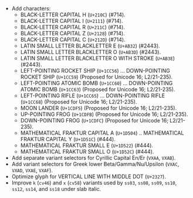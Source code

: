 * Add characters:
  - BLACK-LETTER CAPITAL H (`U+210C`) (#714).
  - BLACK-LETTER CAPITAL I (`U+2111`) (#714).
  - BLACK-LETTER CAPITAL R (`U+211C`) (#714).
  - BLACK-LETTER CAPITAL Z (`U+2128`) (#714).
  - BLACK-LETTER CAPITAL C (`U+212D`) (#714).
  - LATIN SMALL LETTER BLACKLETTER E (`U+AB32`) (#2443).
  - LATIN SMALL LETTER BLACKLETTER O (`U+AB3D`) (#2443).
  - LATIN SMALL LETTER BLACKLETTER O WITH STROKE (`U+AB3E`) (#2443).
  - LEFT-POINTING ROCKET SHIP (`U+1CC56`) ... DOWN-POINTING ROCKET SHIP (`U+1CC59`) (Proposed for Unicode 16; L2/21-235).
  - LEFT-POINTING ATOMIC BOMB (`U+1CC60`) ... DOWN-POINTING ATOMIC BOMB (`U+1CC63`) (Proposed for Unicode 16; L2/21-235).
  - LEFT-POINTING RIFLE (`U+1CC65`) ... DOWN-POINTING RIFLE (`U+1CC68`) (Proposed for Unicode 16; L2/21-235).
  - MOON LANDER (`U+1CDF5`) (Proposed for Unicode 16; L2/21-235).
  - UP-POINTING FROG (`U+1CDFB`) (Proposed for Unicode 16; L2/21-235).
  - DOWN-POINTING FROG (`U+1CDFC`) (Proposed for Unicode 16; L2/21-235).
  - MATHEMATICAL FRAKTUR CAPITAL A (`U+1D504`) .. MATHEMATICAL FRAKTUR CAPITAL Y (`U+1D51C`) (#444).
  - MATHEMATICAL FRAKTUR SMALL E (`U+1D522`) (#444).
  - MATHEMATICAL FRAKTUR SMALL O (`U+1D52C`) (#444).
* Add separate variant selectors for Cyrillic Capital En/Er (`VXAA`, `VXAB`).
* Add variant selectors for Greek lower Beta/Gamma/Nu/Upsilon (`VXAC`, `VXAD`, `VXAE`, `VXAF`).
* Optimize glyph for VERTICAL LINE WITH MIDDLE DOT (`U+2327`).
* Improve `k` (`cv46`) and `x` (`cv58`) variants used by `ss03`, `ss08`, `ss09`, `ss10`, `ss12`, `ss14`, and `ss18` under slab italic.

